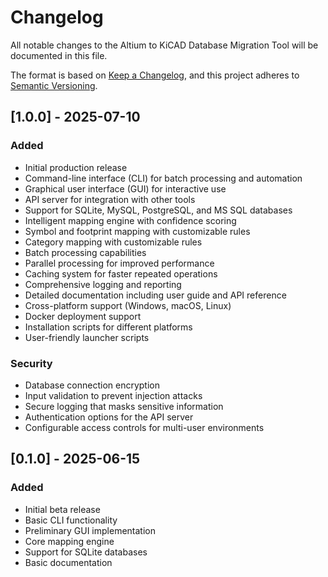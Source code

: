 # Changelog

All notable changes to the Altium to KiCAD Database Migration Tool will be documented in this file.

The format is based on [Keep a Changelog](https://keepachangelog.com/en/1.0.0/),
and this project adheres to [Semantic Versioning](https://semver.org/spec/v2.0.0.html).

## [1.0.0] - 2025-07-10

### Added
- Initial production release
- Command-line interface (CLI) for batch processing and automation
- Graphical user interface (GUI) for interactive use
- API server for integration with other tools
- Support for SQLite, MySQL, PostgreSQL, and MS SQL databases
- Intelligent mapping engine with confidence scoring
- Symbol and footprint mapping with customizable rules
- Category mapping with customizable rules
- Batch processing capabilities
- Parallel processing for improved performance
- Caching system for faster repeated operations
- Comprehensive logging and reporting
- Detailed documentation including user guide and API reference
- Cross-platform support (Windows, macOS, Linux)
- Docker deployment support
- Installation scripts for different platforms
- User-friendly launcher scripts

### Security
- Database connection encryption
- Input validation to prevent injection attacks
- Secure logging that masks sensitive information
- Authentication options for the API server
- Configurable access controls for multi-user environments

## [0.1.0] - 2025-06-15

### Added
- Initial beta release
- Basic CLI functionality
- Preliminary GUI implementation
- Core mapping engine
- Support for SQLite databases
- Basic documentation